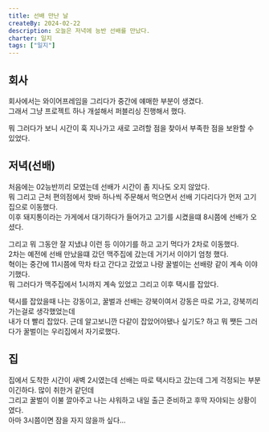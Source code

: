 ```yaml
---
title: 선배 만난 날
createBy: 2024-02-22
description: 오늘은 저녁에 능반 선배를 만났다.
charter: 일지
tags: ["일지"]
---
```


## 회사

회사에서는 와이어프레임을 그리다가 중간에 얘매한 부분이 생겼다.  
그래서 그냥 프로젝트 하나 개설해서 퍼블리싱 진행해서 했다.

뭐 그러다가 보니 시간이 훅 지나가고 새로 고려할 점을 찾아서 부족한 점을 보완할 수 있었다.

## 저녁(선배)

처음에는 02능반끼리 모였는데 선배가 시간이 좀 지나도 오지 않았다.  
뭐 그리고 근처 편의점에서 핫바 하나씩 주문해서 먹으면서 선배 기다리다가 먼저 고기집으로 이동했다.  
이후 돼지통이라는 가게에서 대기하다가 들어가고 고기를 시켰을떄 8시쯤에 선배가 오셨다.

그리고 뭐 그동안 잘 지냈냐 이런 등 이야기를 하고 고기 먹다가 2차로 이동했다.  
2차는 예전에 선배 만났을떄 갔던 맥주집에 갔는데 거기서 이야기 엄청 했다.  
혁이는 중간에 11시쯤에 막차 타고 간다고 갔었고 나랑 꿀벌이는 선배랑 같이 계속 이야기했다.  
뭐 그러다가 맥주집에서 1시까지 계속 있었고 그리고 이후 택시를 잡았다.

택시를 잡았을때 나는 강동이고, 꿀벌과 선배는 강북이여서 강동은 따로 가고, 강북끼리 가는걸로 생각했었는데  
내가 더 빨리 잡았다. 근데 알고보니깐 다같이 잡았어야됐나 싶기도? 하고 뭐 쨋든 그러다가 꿀벌이는 우리집에서 자기로했다.

## 집

집에서 도착한 시간이 새벽 2시였는데 선배는 따로 택시타고 갔는데 그게 걱정되는 부분이긴하다. 많이 취한거 같던데  
그리고 꿀벌이 이불 깔아주고 나는 샤워하고 내일 출근 준비하고 후딱 자야되는 상황이였다.  
아마 3시쯤이면 잠을 자지 않을까 싶다...
